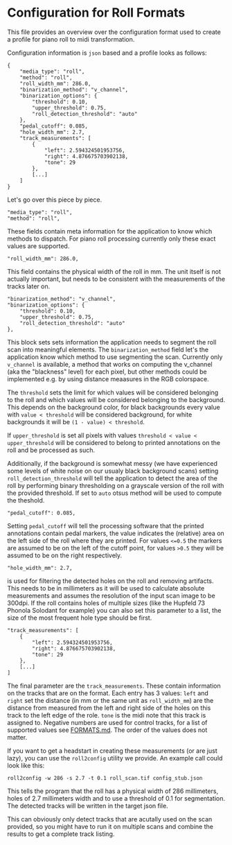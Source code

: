 # Configuration for Roll Formats

This file provides an overview over the configuration format used to create a profile for piano roll to midi transformation.

Configuration information is `json` based and a profile looks as follows:

```
{
    "media_type": "roll",
    "method": "roll",
    "roll_width_mm": 286.0,
    "binarization_method": "v_channel",
    "binarization_options": {
        "threshold": 0.10,
        "upper_threshold": 0.75,
        "roll_detection_threshold": "auto"
    },
    "pedal_cutoff": 0.085,
    "hole_width_mm": 2.7,
    "track_measurements": [
        {
            "left": 2.594324501953756,
            "right": 4.876675703902138,
            "tone": 29
        },
        [...]
    ]
}
```

Let's go over this piece by piece.

```
"media_type": "roll",
"method": "roll",
```

These fields contain meta information for the application to know which methods to dispatch.
For piano roll processing currently only these exact values are supported.

```
"roll_width_mm": 286.0,
```

This field contains the physical width of the roll in mm.
The unit itself is not actually important, but needs to be consistent with the measurements of the tracks later on.

```
"binarization_method": "v_channel",
"binarization_options": {
    "threshold": 0.10,
    "upper_threshold": 0.75,
    "roll_detection_threshold": "auto"
},
```

This block sets sets information the application needs to segment the roll scan into meaningful elements.
The `binarization_method` field let's the application know which method to use segmenting the scan.
Currently only `v_channel` is available, a method that works on computing the v_channel (aka the "blackness" level) for each pixel, but other methods could be implemented e.g. by using distance meaasures in the RGB colorspace.

The `threshold` sets the limit for which values will be considered belonging to the roll and which values will be considered belonging to the background.
This depends on the background color, for black backgrounds every value with `value < threshold` will be considered background, for white backgrounds it will be `(1 - value) < threshold`.

If `upper_threshold` is set all pixels with values `threshold < value < upper_threshold` will be considered to belong to printed annotations on the roll and be processed as such.

Additionally, if the background is somewhat messy (we have experienced some levels of white noise on our usualy black background scans) setting `roll_detection_threshold` will tell the application to detect the area of the roll by performing binary thresholding on a grayscale version of the roll with the provided threshold.
If set to `auto` otsus method will be used to compute the theshold.

```
"pedal_cutoff": 0.085,
```

Setting `pedal_cutoff` will tell the processing software that the printed annotations contain pedal markers, the value indicates the (relative) area on the left side of the roll where they are printed.
For values `<=0.5` the markers are assumed to be on the left of the cutoff point, for values `>0.5` they will be assumed to be on the right respectively.

```
"hole_width_mm": 2.7,
```

is used for filtering the detected holes on the roll and removing artifacts.
This needs to be in millimeters as it will be used to calculate absolute measurements and assumes the resolution of the input scan image to be 300dpi.
If the roll contains holes of multiple sizes (like the Hupfeld 73 Phonola Solodant for example) you can also set this parameter to a list, the size of the most frequent hole type should be first.

```
"track_measurements": [
    {
        "left": 2.594324501953756,
        "right": 4.876675703902138,
        "tone": 29
    },
    [...]
]
```

The final parameter are the `track_measurements`.
These contain information on the tracks that are on the format.
Each entry has 3 values: `left` and `right` set the distance (in mm or the same unit as `roll_width_mm`) are the distance from measured from the left and right side of the holes on this track to the left edge of the role.
`tone` is the midi note that this track is assigned to.
Negative numbers are used for control tracks, for a list of supported values see [FORMATS.md](FORMATS.md).
The order of the values does not matter.

If you want to get a headstart in creating these measurements (or are just lazy), you can use the `roll2config` utility we provide.
An example call could look like this:

```
roll2config -w 286 -s 2.7 -t 0.1 roll_scan.tif config_stub.json
```

This tells the program that the roll has a physical width of 286 millimeters, holes of 2.7 millimeters width and to use a threshold of 0.1 for segmentation.
The detected tracks will be written in the target json file.

This can obviously only detect tracks that are acutally used on the scan provided, so you might have to run it on multiple scans and combine the results to get a complete track listing.